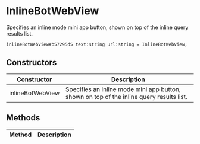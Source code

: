 # InlineBotWebView
Specifies an inline mode mini app button, shown on top of the inline query results list.

```
inlineBotWebView#b57295d5 text:string url:string = InlineBotWebView;
```

## Constructors
| Constructor | Description |
| ---- | ----------- |
| inlineBotWebView | Specifies an inline mode mini app button, shown on top of the inline query results list. |


## Methods
| Method | Description |
| ---- | ----------- |


